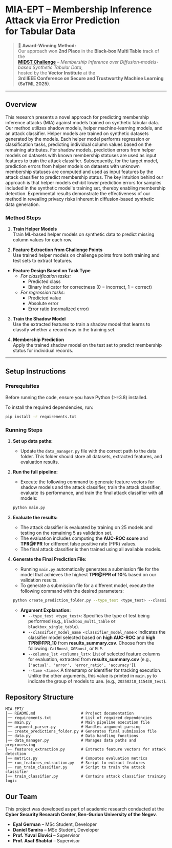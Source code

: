 # MIA-EPT – Membership Inference Attack via Error Prediction for Tabular Data

> 🚀 **Award-Winning Method:**  
> Our approach won **2nd Place** in the **Black-box Multi Table** track of the  
> [**MIDST Challenge**](https://vectorinstitute.github.io/MIDST/) – *Membership Inference over Diffusion-models-based Synthetic Tabular Data*,  
> hosted by the **Vector Institute** at the  
> **3rd IEEE Conference on Secure and Trustworthy Machine Learning (SaTML 2025)**.

---
## Overview
This research presents a novel approach for predicting membership inference attacks (MIA) against models trained on synthetic tabular data. Our method utilizes shadow models, helper machine-learning models, and an attack classifier. Helper models are trained on synthetic datasets generated by the models. Each helper model performs regression or classification tasks, predicting individual column values based on the remaining attributes. For shadow models, prediction errors from helper models on datasets with known membership statuses are used as input features to train the attack classifier. Subsequently, for the target model, prediction errors from helper models on datasets with unknown membership statuses are computed and used as input features by the attack classifier to predict membership status. The key intuition behind our approach is that helper models exhibit lower prediction errors for samples included in the synthetic model's training set, thereby enabling membership detection. Experimental results demonstrate the effectiveness of our method in revealing privacy risks inherent in diffusion-based synthetic data generation.

### Method Steps

1) **Train Helper Models**  
  Train ML-based helper models on synthetic data to predict missing column values for each row.

2) **Feature Extraction from Challenge Points**  
  Use trained helper models on challenge points from both training and test sets to extract features.

- **Feature Design Based on Task Type**  
  - *For classification tasks:*
    - Predicted class
    - Binary indicator for correctness (0 = incorrect, 1 = correct)
  - *For regression tasks:*
    - Predicted value
    - Absolute error
    - Error ratio (normalized error)

3) **Train the Shadow Model**  
  Use the extracted features to train a shadow model that learns to classify whether a record was in the training set.

4) **Membership Prediction**  
  Apply the trained shadow model on the test set to predict membership status for individual records.

---

## Setup Instructions  

### Prerequisites  
Before running the code, ensure you have Python (>=3.8) installed.

To install the required dependencies, run:  

```bash
pip install -r requirements.txt
```  

### Running Steps  
1. **Set up data paths:**  
   - Update the `data_manager.py` file with the correct path to the data folder. This folder should store all datasets, extracted features, and evaluation results.  

2. **Run the full pipeline:**  
   - Execute the following command to generate feature vectors for shadow models and the attack classifier, train the attack classifier, evaluate its performance, and train the final attack classifier with all models:  

   ```bash
   python main.py
   ```  

3. **Evaluate the results:**  
   - The attack classifier is evaluated by training on 25 models and testing on the remaining 5 as validation set.  
   - The evaluation includes computing the **AUC-ROC score** and **TPR@FPR** for different false positive rate (FPR) values.  
   - The final attack classifier is then trained using all available models.

4. **Generate the Final Prediction File:**  
   - Running `main.py` automatically generates a submission file for the model that achieves the highest **TPR@FPR of 10%** based on our validation results.
   - To generate a submission file for a different model, execute the following command with the desired parameters:  

   ```bash
   python create_prediction_folder.py --type_test <type_test> --classifier_model_name <classifier_model_name> --columns_lst <columns_lst> --time <time>
   ```  
   - **Argument Explanation:**  
        - `--type_test <type_test>`: Specifies the type of test being performed (e.g., `blackbox_multi_table` or `blackbox_single_table`).  
        - `--classifier_model_name <classifier_model_name>`: Indicates the classifier model selected based on **high AUC-ROC** and **high TPR@FPR_10** from **results_summary.csv**. Choose from the following: `CatBoost`, `XGBoost`, or `MLP`.  
        - `--columns_lst <columns_lst>`: List of selected feature columns for evaluation, extracted from **results_summary.csv** (e.g., `['actual', 'error', 'error_ratio', 'accuracy']`).  
        - `--time <time>`: A timestamp or identifier for tracking execution. Unlike the other arguments, this value is printed in `main.py` to indicate the group of models to use. (e.g., `20250218_115430_test`). 


## Repository Structure  
```
MIA-EPT/
│── README.md                    # Project documentation
│── requirements.txt             # List of required dependencies
│── main.py                      # Main pipeline execution file
│── argument_parser.py           # Handles argument parsing
│── create_predictions_folder.py # Generates final submission file
│── data.py                      # Data handling functions
│── data_manager.py              # Manages data paths and preprocessing
│── features_extraction.py       # Extracts feature vectors for attack detection
│── metrics.py                   # Computes evaluation metrics
│── run_features_extraction.py   # Script to extract features
│── run_train_classifier.py      # Script to train the attack classifier
│── train_classifier.py          # Contains attack classifier training logic
```

## Our Team

This project was developed as part of academic research conducted at the  
**Cyber Security Research Center, Ben-Gurion University of the Negev**.

- **Eyal German** – MSc Student, Developer  
- **Daniel Samira** – MSc Student, Developer  
- **Prof. Yuval Elovici** – Supervisor  
- **Prof. Asaf Shabtai** – Supervisor 




